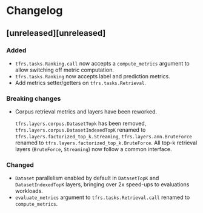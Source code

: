 # Changelog

## [unreleased][unreleased]

### Added

-   `tfrs.tasks.Ranking.call` now accepts a `compute_metrics` argument to allow
    switching off metric computation.
-   `tfrs.tasks.Ranking` now accepts label and prediction metrics.
-   Add metrics setter/getters on `tfrs.tasks.Retrieval`.

### Breaking changes

-   Corpus retrieval metrics and layers have been reworked.

    `tfrs.layers.corpus.DatasetTopk` has been removed,
    `tfrs.layers.corpus.DatasetIndexedTopK` renamed to
    `tfrs.layers.factorized_top_k.Streaming`, `tfrs.layers.ann.BruteForce`
    renamed to `tfrs.layers.factorized_top_k.BruteForce`. All top-k retrieval
    layers (`BruteForce`, `Streaming`) now follow a common interface.

### Changed

-   `Dataset` parallelism enabled by default in `DatasetTopK` and
    `DatasetIndexedTopK` layers, bringing over 2x speed-ups to evaluations
    workloads.
-   `evaluate_metrics` argument to `tfrs.tasks.Retrieval.call` renamed to
    `compute_metrics`.
